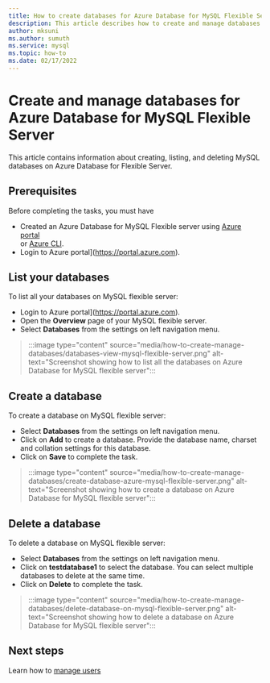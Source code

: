 ```yaml
---
title: How to create databases for Azure Database for MySQL Flexible Server
description: This article describes how to create and manage databases on Azure Database for MySQL Flexible server.
author: mksuni
ms.author: sumuth
ms.service: mysql
ms.topic: how-to
ms.date: 02/17/2022
---
```


# Create and manage databases for Azure Database for MySQL Flexible Server

This article contains information about creating, listing, and deleting MySQL databases on Azure Database for Flexible Server. 

## Prerequisites
Before completing the tasks, you must have
- Created an Azure Database for MySQL Flexible server using [Azure portal](./quickstart-create-server-portal.md) <br/> or [Azure CLI](./quickstart-create-server-cli.md).
- Login to Azure portal](https://portal.azure.com).


## List your databases
To list all your databases on MySQL flexible server:
- Login to Azure portal](https://portal.azure.com).
- Open the **Overview** page of your MySQL flexible server.
- Select **Databases** from the settings on left navigation menu. 

> :::image type="content" source="media/how-to-create-manage-databases/databases-view-mysql-flexible-server.png" alt-text="Screenshot showing how to list all the databases on Azure Database for MySQL flexible server":::

## Create a database
To create a database on MySQL flexible server:

- Select **Databases** from the settings on left navigation menu. 
- Click on **Add** to create a database. Provide the database name, charset and collation settings for this database.
- Click on  **Save** to complete the task. 

> :::image type="content" source="media/how-to-create-manage-databases/create-database-azure-mysql-flexible-server.png" alt-text="Screenshot showing how to create a database on Azure Database for MySQL flexible server"::: 

## Delete a database
To delete a database on MySQL flexible server:

- Select **Databases** from the settings on left navigation menu. 
- Click on **testdatabase1** to select the database. You can select multiple databases to delete at the same time. 
- Click on  **Delete** to complete the task. 

> :::image type="content" source="media/how-to-create-manage-databases/delete-database-on-mysql-flexible-server.png" alt-text="Screenshot showing how to delete a database on Azure Database for MySQL flexible server"::: 

## Next steps

Learn how to [manage users](../howto-create-users.md)
